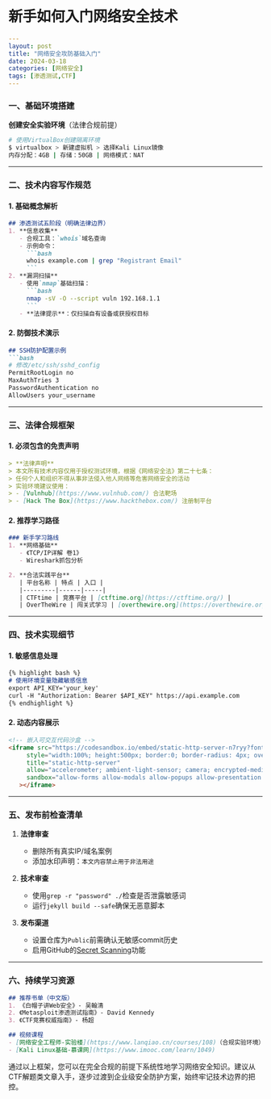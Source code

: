 # 新手如何入门网络安全技术

```yaml
---
layout: post
title: "网络安全攻防基础入门"
date: 2024-03-18 
categories: [网络安全]
tags: [渗透测试,CTF]
---
```
### 一、基础环境搭建
**创建安全实验环境**（法律合规前提）
```bash
# 使用VirtualBox创建隔离环境
$ virtualbox > 新建虚拟机 > 选择Kali Linux镜像
内存分配：4GB | 存储：50GB | 网络模式：NAT
```
---

### 二、技术内容写作规范
#### 1. 基础概念解析
```markdown
## 渗透测试五阶段（明确法律边界）
1. **信息收集**  
   - 合规工具：`whois`域名查询  
   - 示例命令：
     ```bash
     whois example.com | grep "Registrant Email"
     ```
2. **漏洞扫描**  
   - 使用`nmap`基础扫描：
     ```bash
     nmap -sV -O --script vuln 192.168.1.1
     ```
   - **法律提示**：仅扫描自有设备或获授权目标
```

#### 2. 防御技术演示
```markdown
## SSH防护配置示例
```bash
# 修改/etc/ssh/sshd_config
PermitRootLogin no
MaxAuthTries 3
PasswordAuthentication no
AllowUsers your_username
```

---

### 三、法律合规框架
#### 1. 必须包含的免责声明
```markdown
> **法律声明**  
> 本文所有技术内容仅用于授权测试环境，根据《网络安全法》第二十七条：  
> 任何个人和组织不得从事非法侵入他人网络等危害网络安全的活动  
> 实验环境建议使用：
> - [Vulnhub](https://www.vulnhub.com/) 合法靶场
> - [Hack The Box](https://www.hackthebox.com/) 注册制平台
```

#### 2. 推荐学习路径
```markdown
### 新手学习路线
1. **网络基础**  
   - 《TCP/IP详解 卷1》  
   - Wireshark抓包分析

2. **合法实践平台**  
   | 平台名称 | 特点 | 入口 |
   |---------|------|-----|
   | CTFtime | 竞赛平台 | [ctftime.org](https://ctftime.org/) |
   | OverTheWire | 闯关式学习 | [overthewire.org](https://overthewire.org/) |
```

---

### 四、技术实现细节
#### 1. 敏感信息处理
```markdown
{% highlight bash %}
# 使用环境变量隐藏敏感信息
export API_KEY='your_key'
curl -H "Authorization: Bearer $API_KEY" https://api.example.com
{% endhighlight %}
```

#### 2. 动态内容展示
```html
<!-- 嵌入可交互代码沙盒 -->
<iframe src="https://codesandbox.io/embed/static-http-server-n7ryy?fontsize=14&hidenavigation=1&theme=dark"
     style="width:100%; height:500px; border:0; border-radius: 4px; overflow:hidden;"
     title="static-http-server"
     allow="accelerometer; ambient-light-sensor; camera; encrypted-media; geolocation; gyroscope; hid; microphone; midi; payment; usb; vr; xr-spatial-tracking"
     sandbox="allow-forms allow-modals allow-popups allow-presentation allow-same-origin allow-scripts"
   ></iframe>
```

---

### 五、发布前检查清单
1. **法律审查**  
   - 删除所有真实IP/域名案例  
   - 添加水印声明：`本文内容禁止用于非法用途`

2. **技术审查**  
   - 使用`grep -r "password" ./`检查是否泄露敏感词  
   - 运行`jekyll build --safe`确保无恶意脚本

3. **发布渠道**  
   - 设置仓库为`Public`前需确认无敏感commit历史  
   - 启用GitHub的[Secret Scanning](https://docs.github.com/en/code-security/secret-scanning)功能

---

### 六、持续学习资源
```markdown
## 推荐书单（中文版）
1. 《白帽子讲Web安全》- 吴翰清
2. 《Metasploit渗透测试指南》- David Kennedy
3. 《CTF竞赛权威指南》- 杨超

## 视频课程
- [网络安全工程师-实验楼](https://www.lanqiao.cn/courses/108)（合规实验环境）
- [Kali Linux基础-慕课网](https://www.imooc.com/learn/1049)
```

通过以上框架，您可以在完全合规的前提下系统性地学习网络安全知识。建议从CTF解题类文章入手，逐步过渡到企业级安全防护方案，始终牢记技术边界的把控。

